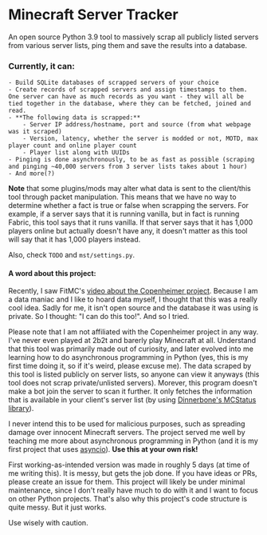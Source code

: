 # Minecraft Server Tracker

An open source Python 3.9 tool to massively scrap all publicly listed servers from various server lists, ping them and save the results into a database.

### Currently, it can:
    - Build SQLite databases of scrapped servers of your choice
    - Create records of scrapped servers and assign timestamps to them. One server can have as much records as you want - they will all be tied together in the database, where they can be fetched, joined and read.
    - **The following data is scrapped:**
        - Server IP address/hostname, port and source (from what webpage was it scraped)
        - Version, latency, whether the server is modded or not, MOTD, max player count and online player count
        - Player list along with UUIDs
    - Pinging is done asynchronously, to be as fast as possible (scraping and pinging ~40,000 servers from 3 server lists takes about 1 hour)
    - And more(?)


**Note** that some plugins/mods may alter what data is sent to the client/this tool through packet manipulation. This means that we have no way to determine whether a fact is true or false when scrapping the servers. For example, if a server says that it is running vanilla, but in fact is running Fabric, this tool says that it runs vanilla. If that server says that it has 1,000 players online but actually doesn't have any, it doesn't matter as this tool will say that it has 1,000 players instead.

Also, check `TODO` and `mst/settings.py`.


#### A word about this project:

Recently, I saw FitMC's [video about the Copenheimer project](https://www.youtube.com/watch?v=hoS0PM20KJk). Because I am a data maniac and I like to hoard data myself, I thought that this was a really cool idea. Sadly for me, it isn't open source and the database it was using is private. So I thought: "I can do this too!". And so I tried.

Please note that I am not affiliated with the Copenheimer project in any way. I've never even played at 2b2t and barerly play Minecraft at all. Understand that this tool was primarily made out of curiosity, and later evolved into me learning how to do asynchronous programming in Python (yes, this is my first time doing it, so if it's weird, please excuse me). The data scraped by this tool is listed publicly on server lists, so anyone can view it anyways (this tool does not scrap private/unlisted servers). Morever, this program doesn't make a bot join the server to scan it further. It only fetches the information that is available in your client's server list (by using [Dinnerbone's MCStatus library](https://github.com/Dinnerbone/mcstatus)).

I never intend this to be used for malicious purposes, such as spreading damage over innocent Minecraft servers. The project served me well by teaching me more about asynchronous programming in Python (and it is my first project that uses [asyncio](https://docs.python.org/3/library/asyncio.html)). **Use this at your own risk!**

First working-as-intended version was made in roughly 5 days (at time of me writing this). It is messy, but gets the job done. If you have ideas or PRs, please create an issue for them. This project will likely be under minimal maintenance, since I don't really have much to do with it and I want to focus on other Python projects. That's also why this project's code structure is quite messy. But it just works.

Use wisely with caution.
